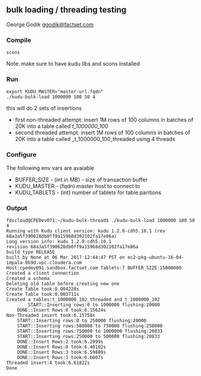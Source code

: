 ## bulk loading / threading testing

George Godik ggodik@factset.com

### Compile

```scons```

Note: make sure to have kudu libs and scons installed


### Run

```
export KUDU_MASTER="master-url.fqdn"
./kudu-bulk-load 1000000 100 50 4
```

this will do 2 sets of insertions

 * first non-threaded attempt: insert 1M rows of 100 columns in batches of 20K into a table called _t_1000000_100_
 * second threaded attempt: insert 1M rows of 100 columns in batches of 20K into a table called _t_1000000_100_threaded using 4 threads


### Configure

The following env vars are avaiable

 * BUFFER_SIZE - (int in MB) - size of transaction buffer
 * KUDU_MASTER - (fqdn) master host to connect to
 * KUDU_TABLETS - (int) number of tablets for table paritions

### Output

```
fdscloud@CPEDev071:~/kudu-bulk-thread$ ./kudu-bulk-load 1000000 100 50 4
Running with Kudu client version: kudu 1.2.0-cdh5.10.1 (rev 68a3a5f390628db0ff9a15968d302102fa17e86a)
Long version info: kudu 1.2.0-cdh5.10.1
revision 68a3a5f390628db0ff9a15968d302102fa17e86a
build type RELEASE
built by None at 06 Mar 2017 12:44:47 PST on ec2-pkg-ubuntu-16-04-impala-0b9d.vpc.cloudera.com
Host:cpedev091.sandbox.factset.com Tablets:7 BUFFER_SIZE:15000000
Created a client connection
Created a schema
Deleting old table before creating new one
Create Table took:0.004228s
Create Table took:0.003711s
Created a tables:t_1000000_102_threaded and t_1000000_102
        START::Inserting rows:0 to 1000000 flushing:20000
	DONE::Insert Rows:0 took:6.15624s
Non-Threaded insert took:6.15758s
	START::Inserting rows:0 to 250000 flushing:20000
	START::Inserting rows:500000 to 750000 flushing:250000
	START::Inserting rows:750000 to 1000000 flushing:20833
	START::Inserting rows:250000 to 500000 flushing:20833
	DONE::Insert Rows:2 took:6.2999s
	DONE::Insert Rows:0 took:6.40102s
	DONE::Insert Rows:3 took:6.59889s
	DONE::Insert Rows:1 took:6.6007s
Threaded insert:4 took:6.61822s
Done
										
```